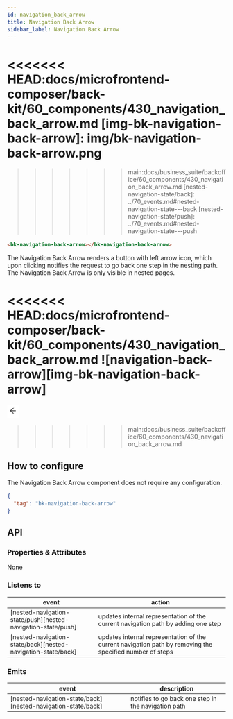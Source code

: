 ```yaml
---
id: navigation_back_arrow
title: Navigation Back Arrow
sidebar_label: Navigation Back Arrow
---
```

<!--
WARNING:
This file is automatically generated. Please edit the 'README' file of the corresponding component and run `yarn copy:docs`
-->

<<<<<<< HEAD:docs/microfrontend-composer/back-kit/60_components/430_navigation_back_arrow.md
[img-bk-navigation-back-arrow]: img/bk-navigation-back-arrow.png
=======

>>>>>>> main:docs/business_suite/backoffice/60_components/430_navigation_back_arrow.md
[nested-navigation-state/back]: ../70_events.md#nested-navigation-state---back
[nested-navigation-state/push]: ../70_events.md#nested-navigation-state---push



```html
<bk-navigation-back-arrow></bk-navigation-back-arrow>
```

The Navigation Back Arrow renders a button with left arrow icon, which upon clicking notifies the request to go back one step in the nesting path. The Navigation Back Arrow is only visible in nested pages.

<<<<<<< HEAD:docs/microfrontend-composer/back-kit/60_components/430_navigation_back_arrow.md
![navigation-back-arrow][img-bk-navigation-back-arrow]
=======
![navigation-back-arrow](img/bk-navigation-back-arrow.png)
>>>>>>> main:docs/business_suite/backoffice/60_components/430_navigation_back_arrow.md

## How to configure

The Navigation Back Arrow component does not require any configuration.

```json
{
  "tag": "bk-navigation-back-arrow"
}
```

## API

### Properties & Attributes

None

### Listens to


| event | action|
|-------|--------|
|[nested-navigation-state/push][nested-navigation-state/push]|updates internal representation of the current navigation path by adding one step|
|[nested-navigation-state/back][nested-navigation-state/back]|updates internal representation of the current navigation path by removing the specified number of steps|

### Emits


| event | description |
|-------|-------------|
|[nested-navigation-state/back][nested-navigation-state/back]|notifies to go back one step in the navigation path|

